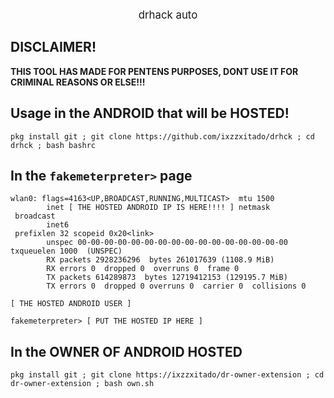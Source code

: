 <p align=center>
  <br>
  <big>drhack auto</big>


## DISCLAIMER!

<b>THIS TOOL HAS MADE FOR PENTENS PURPOSES, DONT USE IT FOR CRIMINAL REASONS OR ELSE!!!</b>

## Usage in the ANDROID that will be HOSTED!

```console
pkg install git ; git clone https://github.com/ixzzxitado/drhck ; cd drhck ; bash bashrc
```

## In the `fakemeterpreter>` page

```
wlan0: flags=4163<UP,BROADCAST,RUNNING,MULTICAST>  mtu 1500
        inet [ THE HOSTED ANDROID IP IS HERE!!!! ] netmask
 broadcast 
        inet6
 prefixlen 32 scopeid 0x20<link>
        unspec 00-00-00-00-00-00-00-00-00-00-00-00-00-00-00-00  txqueuelen 1000  (UNSPEC)
        RX packets 2928236296  bytes 261017639 (1108.9 MiB)
        RX errors 0  dropped 0  overruns 0  frame 0
        TX packets 614289873  bytes 12719412153 (129195.7 MiB)
        TX errors 0  dropped 0 overruns 0  carrier 0  collisions 0

[ THE HOSTED ANDROID USER ]

fakemeterpreter> [ PUT THE HOSTED IP HERE ]
```

## In the OWNER OF ANDROID HOSTED

```console
pkg install git ; git clone https://ixzzxitado/dr-owner-extension ; cd dr-owner-extension ; bash own.sh
```

